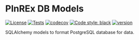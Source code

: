 # PInREx DB Models

[![License](https://img.shields.io/github/license/jdkern11/pinrex_db_models)](https://github.com/jdkern11/pinrex_db_models/blob/master/LICENSE)
[![Tests](https://github.com/jdkern11/pinrex_db_models/workflows/tests/badge.svg)](https://github.com/jdkern11/pinrex_db_models/actions?workflow=tests)
[![codecov](https://codecov.io/gh/jdkern11/pinrex_db_models/branch/master/graph/badge.svg)](https://codecov.io/gh/jdkern11/pinrex_db_models)
[![Code style: black](https://img.shields.io/badge/code%20style-black-000000.svg)](https://github.com/python/black)
[![version](https://img.shields.io/github/v/release/jdkern11/pinrex_db_models)](https://github.com/jdkern11/pinrex_db_models/releases)


SQLAlchemy models to format PostgreSQL database for data.

